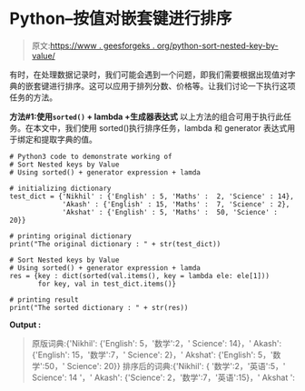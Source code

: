 # Python–按值对嵌套键进行排序

> 原文:[https://www . geesforgeks . org/python-sort-nested-key-by-value/](https://www.geeksforgeeks.org/python-sort-nested-keys-by-value/)

有时，在处理数据记录时，我们可能会遇到一个问题，即我们需要根据出现值对字典的嵌套键进行排序。这可以应用于排列分数、价格等。让我们讨论一下执行这项任务的方法。

**方法#1:使用`sorted()` + lambda +生成器表达式**
以上方法的组合可用于执行此任务。在本文中，我们使用 sorted()执行排序任务，lambda 和 generator 表达式用于绑定和提取字典的值。

```
# Python3 code to demonstrate working of 
# Sort Nested keys by Value
# Using sorted() + generator expression + lamda

# initializing dictionary
test_dict = {'Nikhil' : {'English' : 5, 'Maths' :  2, 'Science' : 14},
             'Akash' : {'English' : 15, 'Maths' :  7, 'Science' : 2},
             'Akshat' : {'English' : 5, 'Maths' :  50, 'Science' : 20}}

# printing original dictionary
print("The original dictionary : " + str(test_dict))

# Sort Nested keys by Value
# Using sorted() + generator expression + lamda
res = {key : dict(sorted(val.items(), key = lambda ele: ele[1]))
       for key, val in test_dict.items()}

# printing result 
print("The sorted dictionary : " + str(res)) 
```

**Output :**

> 原版词典:{'Nikhil': {'English': 5，'数学':2，' Science': 14}，' Akash': {'English': 15，'数学':7，' Science': 2}，' Akshat': {'English': 5，'数学':50，' Science': 20}}
> 排序后的词典:{'Nikhil': { '数学':2，'英语':5，' Science': 14 '，' Akash': {'Science': 2，'数学':7，'英语':15}，' Akshat ':